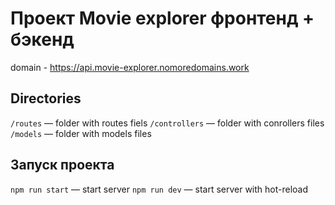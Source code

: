 # Проект Movie explorer фронтенд + бэкенд
 domain - https://api.movie-explorer.nomoredomains.work
 
## Directories

`/routes` — folder with routes fiels
`/controllers` — folder with conrollers files 
`/models` — folder with models files
  
## Запуск проекта

`npm run start` — start server
`npm run dev` —  start server with hot-reload
